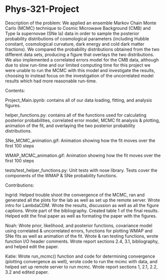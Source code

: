 # Phys-321-Project

Description of the problem: 
We applied an ensemble Markov Chain Monte Carlo (MCMC) technique to Cosmic Microwave Background (CMB) and Type Ia supernovae (SNe Ia) data in order to sample the posterior probability distributions of cosmological parameters (including Hubble constant, cosmological curvature, dark energy and cold dark matter fractions). We compared the probability distributions obtained from the two different data sets, producing a figure that overlays the two distributions. We also implemented a correlated errors model for the CMB data, although due to slow run-time and our limited computing time for this project we were unable to run the MCMC with this model and investigate the results, choosing to instead focus on the investigation of the uncorrelated model results which had more reasonable run-time.

Contents:

Project_Main.ipynb: contains all of our data loading, fitting, and analysis figures.

helper_functions.py: contains all of the functions used for calculating posterior probabilities, correlated error model, MCMC fit analysis & plotting, animation of the fit, and overlaying the two posterior probability distributions.

SNe_MCMC_animation.gif: Animation showing how the fit moves over the first 100 steps

WMAP_MCMC_animation.gif: Animation showing how the fit moves over the first 100 steps

tests/test_helper_functions.py: Unit tests with nose library. Tests cover the components of the WMAP & SNe probability functions.


Contributions:

Ingrid: Helped trouble shoot the convergence of the MCMC, ran and generated all the plots for the lab as well as set up the remote server. Wrote intro for LambdaCDM. Wrote the results, discussion as well as all the figure captions. Wrote part of the bibliography. Created table 1 of the final results. Helped edit the final paper as well as formating the paper with the figures. 

Noah: Wrote prior, likelihood, and posterior functions, covariance model using correlated & uncorrelated errors, functions for plotting WMAP and SNe fits as well as animation of the fit. Wrote & ran testing functions, wrote function I/O header comments. Wrote report sections 2.4, 3.1, bibliography, and helped edit the paper.

Katie: Wrote run_mcmc() function and code for determining convergence (plotting convergence as well), wrote code to run the mcmc with data, and helped set up remote server to run mcmc. Wrote report sections 1, 2.1, 2.2, 3.2 and edited paper. 
